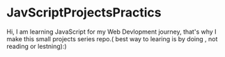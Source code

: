 # JavScriptProjectsPractics
Hi, I am learning JavaScript for my Web Devlopment journey, that's why I make this small projects series repo.( best way to learing is by doing , not reading or lestning):)
